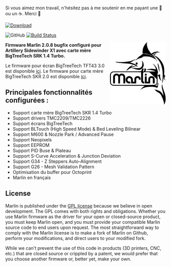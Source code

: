 Si vous aimez mon travail, n'hésitez pas à me soutenir en me payant une 🍺 ou un ☕. Merci 🙂

 [ ![Download](https://user-images.githubusercontent.com/12702322/115148445-e5a40100-a05f-11eb-8552-c1f5d4355987.png) ](https://www.paypal.me/CyrilGuislain)


![GitHub](https://img.shields.io/github/license/marlinfirmware/marlin.svg)
[![Build Status](https://github.com/MarlinFirmware/Marlin/workflows/CI/badge.svg?branch=bugfix-2.0.x)](https://github.com/MarlinFirmware/Marlin/actions)

<img align="right" width=175 src="buildroot/share/pixmaps/logo/marlin-250.png" />

**Firmware Marlin 2.0.8 bugfix configuré pour Artillery Sidewinder X1 avec carte mère BigTreeTech SRK 1.4 Turbo.**

Le firmware pour écran BigTreeTech TFT43 3.0 est disponible [ici](https://github.com/Guilouz/BTT-TFT43-Sidewinder-X1).
Le firmware pour carte mère BigTreeTech SKR 2.0 est disponible [ici](https://github.com/Guilouz/Marlin-Sidewinder-X1-SKR2.0).

## Principales fonctionnalités configurées :

- Support carte mère BigTreeTech SKR 1.4 Turbo
- Support drivers TMC2209/TMC2226
- Support écrans BigTreeTech
- Support BLTouch (High Speed Mode) & Bed Leveling Bilinear
- Support M600 & Nozzle Park / Advanced Pause
- Support Neopixels
- Support EEPROM
- Support PID Buse & Plateau
- Support S-Curve Acceleration & Junction Deviation
- Support G34 - Z Steppers Auto-Alignment
- Support G26 - Mesh Validation Pattern
- Optimisation du buffer pour Octoprint
- Marlin en français

## License

Marlin is published under the [GPL license](/LICENSE) because we believe in open development. The GPL comes with both rights and obligations. Whether you use Marlin firmware as the driver for your open or closed-source product, you must keep Marlin open, and you must provide your compatible Marlin source code to end users upon request. The most straightforward way to comply with the Marlin license is to make a fork of Marlin on Github, perform your modifications, and direct users to your modified fork.

While we can't prevent the use of this code in products (3D printers, CNC, etc.) that are closed source or crippled by a patent, we would prefer that you choose another firmware or, better yet, make your own.
